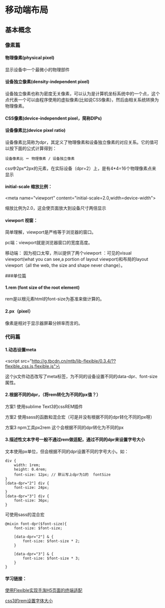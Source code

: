 # 移动端布局

## 基本概念

### 像素篇

#### 物理像素(physical pixel)

显示设备中一个最微小的物理部件

#### 设备独立像素(density-independent pixel)

设备独立像素也称为密度无关像素，可以认为是计算机坐标系统中的一个点，这个点代表一个可以由程序使用的虚拟像素(比如说CSS像素)，然后由相关系统转换为物理像素。

#### CSS像素(device-independent pixel，简称DIPs)


#### 设备像素比(device pixel ratio)

设备像素比简称为dpr，其定义了物理像素和设备独立像素的对应关系。它的值可以按下面的公式计算得到：

	设备像素比 ＝ 物理像素 / 设备独立像素
	
css中2px*2px的元素，在实际设备（dpr=2）上，是有4\*4=16个物理像素点来显示



	
#### initial-scale  缩放比例：
  
  \<meta name="viewport" content="initial-scale=2.0,width=device-width"\>
  
  缩放比例为2.0，这会使页面放大到设备尺寸两倍显示
  
#### viewport 视窗：

简单理解，viewport是严格等于浏览器的窗口。

pc端：viewport就是浏览器窗口的宽度高度。

移动端： 因为视口太窄，所以提供了两个viewport ：可见的visual viewport(what you can see,a portion of layout viewport)和布局的layout viewport（all the web, the size and shape never change）。


###单位篇

#### 1.rem (font size of the root element)

rem是以根元素html的font-size为基准来做计算的。

#### 2.px（pixel）
像素是相对于显示器屏幕分辨率而言的。


### 代码篇

#### 1.动态设置meta

\<script src="http://g.tbcdn.cn/mtb/lib-flexible/0.3.4/??flexible_css.js,flexible.js">\</script>

这个js文件动态改写了meta标签，为不同的设备设置不同的data-dpr、font-size属性。

#### 2.根据不同的dpr，（将rem转化为不同的px值？）

方案1 使用sublime Text3的cssREM插件

方案2 使用sass的函数和混合宏（可是并没有根据不同的dpr转化不同的px呀）

方案3 npm工具px2rem 这个会根据不同的dpr转化为不同的px

#### 3.描述性文本字号一般不通过rem做适配，通过不同的dpr来设置字号大小

文本使用px单位，但会根据不同的dpr设置不同的字号大小。如：

	div {
    	width: 1rem; 
    	height: 0.4rem;
    	font-size: 12px; // 默认写上dpr为1的	fontSize
	}
	[data-dpr="2"] div {
    	font-size: 24px;
	}
	[data-dpr="3"] div {
    	font-size: 36px;
	}


可使用sass的混合宏

	@mixin font-dpr($font-size){
    	font-size: $font-size;

    	[data-dpr="2"] & {
        	font-size: $font-size * 2;
    	}

    	[data-dpr="3"] & {
        	font-size: $font-size * 3;
    	}
	}



#### 学习链接：

[使用Flexible实现手淘H5页面的终端适配](http://www.w3cplus.com/mobile/lib-flexible-for-html5-layout.html)

[css3的rem设置字体大小](http://www.w3cplus.com/css3/define-font-size-with-css3-rem)

